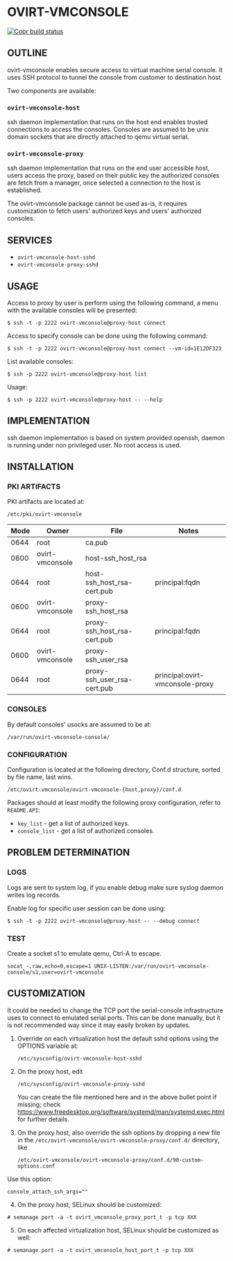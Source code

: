 # OVIRT-VMCONSOLE
[![Copr build status](https://copr.fedorainfracloud.org/coprs/ovirt/ovirt-master-snapshot/package/ovirt-vmconsole/status_image/last_build.png)](https://copr.fedorainfracloud.org/coprs/ovirt/ovirt-master-snapshot/package/ovirt-vmconsole/)

## OUTLINE

ovirt-vmconsole enables secure access to virtual machine serial console. It
uses SSH protocol to tunnel the console from customer to destination host.

Two components are available:

### `ovirt-vmconsole-host`

ssh daemon implementation that runs on the host end enables trusted
connections to access the consoles. Consoles are assumed to be unix domain
sockets that are directly attached to qemu virtual serial.

### `ovirt-vmconsole-proxy`

ssh daemon implementation that runs on the end user accessible host, users
access the proxy, based on their public key the authorized consoles are
fetch from a manager, once selected a connection to the host is
established.

The ovirt-vmconsole package cannot be used as-is, it requires customization
to fetch users' authorized keys and users' authorized consoles.

## SERVICES

- `ovirt-vmconsole-host-sshd`
- `ovirt-vmconsole-proxy-sshd`

## USAGE

Access to proxy by user is perform using the following command, a menu with
the available consoles will be presented:

```console
$ ssh -t -p 2222 ovirt-vmconsole@proxy-host connect
```

Access to specify console can be done using the following command:

```console
$ ssh -t -p 2222 ovirt-vmconsole@proxy-host connect --vm-id=1E12DF323
```

List available consoles:

```console
$ ssh -p 2222 ovirt-vmconsole@proxy-host list
```

Usage:

```console
$ ssh -p 2222 ovirt-vmconsole@proxy-host -- --help
```

## IMPLEMENTATION

ssh daemon implementation is based on system provided openssh, daemon is
running under non privileged user. No root access is used.

## INSTALLATION

### PKI ARTIFACTS

PKI artifacts are located at:

`/etc/pki/ovirt-vmconsole`

| Mode | Owner           | File                        | Notes                           |
| ---- | --------------- | --------------------------- | ------------------------------- |
| 0644 | root            | ca.pub                      |                                 |
| 0600 | ovirt-vmconsole | host-ssh_host_rsa           |                                 |
| 0644 | root            | host-ssh_host_rsa-cert.pub  | principal:fqdn                  |
| 0600 | ovirt-vmconsole | proxy-ssh_host_rsa          |                                 |
| 0644 | root            | proxy-ssh_host_rsa-cert.pub | principal:fqdn                  |
| 0600 | ovirt-vmconsole | proxy-ssh_user_rsa          |                                 |
| 0644 | root            | proxy-ssh_user_rsa-cert.pub | principal:ovirt-vmconsole-proxy |

### CONSOLES

By default consoles' usocks are assumed to be at:

`/var/run/ovirt-vmconsole-console/`

### CONFIGURATION

Configuration is located at the following directory, Conf.d structure,
sorted by file name, last wins.

`/etc/ovirt-vmconsole/ovirt-vmconsole-{host,proxy}/conf.d`

Packages should at least modify the following proxy configuration, refer
to `README.API`:
 - `key_list` - get a list of authorized keys.
 - `console_list` - get a list of authorized consoles.

## PROBLEM DETERMINATION

### LOGS

Logs are sent to system log, if you enable debug make sure syslog daemon
writes log records.

Enable log for specific user session can be done using:

```console
$ ssh -t -p 2222 ovirt-vmconsole@proxy-host -- --debug connect
```

### TEST

Create a socket s1 to emulate qemu, Ctrl-A to escape.

```console
socat -,raw,echo=0,escape=1 UNIX-LISTEN:/var/run/ovirt-vmconsole-console/s1,user=ovirt-vmconsole
```

## CUSTOMIZATION

It could be needed to change the TCP port the serial-console infrastructure uses
to connect to emulated serial ports.
This can be done manually, but it is not recommended way since it may easily broken by updates.

1. Override on each virtualization host the default sshd options
   using the OPTIONS variable at:

    `/etc/sysconfig/ovirt-vmconsole-host-sshd`

2. On the proxy host, edit

    `/etc/sysconfig/ovirt-vmconsole-proxy-sshd`

   You can create the file mentioned here and in the above bullet point if missing; check
   https://www.freedesktop.org/software/systemd/man/systemd.exec.html for further details.

3. On the proxy host, also override the ssh options by dropping a new file in
   the `/etc/ovirt-vmconsole/ovirt-vmconsole-proxy/conf.d/` directory, like

   `/etc/ovirt-vmconsole/ovirt-vmconsole-proxy/conf.d/90-custom-options.conf`

Use this option:

   `console_attach_ssh_args=""`

4. On the proxy host, SELinux should be customized:
  ```console
  # semanage port -a -t ovirt_vmconsole_proxy_port_t -p tcp XXX
  ```

5. On each affected virtualization host, SELinux should be customized as well:
  ```console
  # semanage port -a -t ovirt_vmconsole_host_port_t -p tcp XXX
  ```
